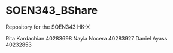 # SOEN343_BShare
Repository for the SOEN343 HK-X

Rita Kardachian 40283698
Nayla Nocera 40283927
Daniel Ayass 40232853
